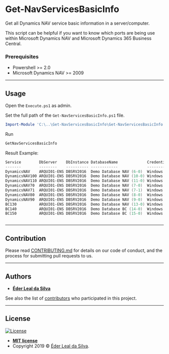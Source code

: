 # Get-NavServicesBasicInfo
Get all Dynamics NAV service basic information in a server/computer.

This script can be helpful if you want to know which ports are being use within Microsoft Dynamics NAV and Microsoft Dynamics 365 Business Central.


### Prerequisites
* Powershell >= 2.0
* Microsoft Dynamics NAV >= 2009

---

## Usage
Open the `Execute.ps1` as admin.

Set the full path of the `Get-NavServicesBasicInfo.ps1` file.
```powershell
Import-Module 'C:\..\Get-NavServicesBasicInfo\Get-NavServicesBasicInfo.ps1'
```

Run
```powershell
GetNavServicesBasicInfo
```

Result Example:
```powershell
Service        DbServer    DbInstance DatabaseName             CredentialType ManagementPort ClientPort SOAPPort ODataPort DeveloperPort
-------        --------    ---------- ------------             -------------- -------------- ---------- -------- --------- -------------
DynamicsNAV    ARQUI01-ENS DBSRV2016  Demo Database NAV (6-0)  Windows                       7046       7047                            
DynamicsNAV100 ARQUI01-ENS DBSRV2016  Demo Database NAV (10-0) Windows        7145           7146       7147     7148                   
DynamicsNAV110 ARQUI01-ENS DBSRV2016  Demo Database NAV (11-0) Windows        7245           7246       7247     7248      7249         
DynamicsNAV70  ARQUI01-ENS DBSRV2016  Demo Database NAV (7-0)  Windows        7045           7070       7071     7072                   
DynamicsNAV71  ARQUI01-ENS DBSRV2016  Demo Database NAV (7-1)  Windows        7075           7076       7077     7078                   
DynamicsNAV80  ARQUI01-ENS DBSRV2016  Demo Database NAV (8-0)  Windows        7085           7086       7087     7088                   
DynamicsNAV90  ARQUI01-ENS DBSRV2016  Demo Database NAV (9-0)  Windows        7095           7096       7097     7098                   
BC130          ARQUI01-ENS DBSRV2016  Demo Database NAV (13-0) Windows        7345           7346       7347     7348      7349         
BC140          ARQUI01-ENS DBSRV2016  Demo Database BC (14-0)  Windows        7445           7446       7447     7448      7449         
BC150          ARQUI01-ENS DBSRV2016  Demo Database BC (15-0)  Windows        7545           7546       7547     7548      7549         



```

---

## Contribution

Please read [CONTRIBUTING.md](https://github.com/ederlealsilva/Get-NavServicesBasicInfo) for details on our code of conduct, and the process for submitting pull requests to us.

---

## Authors

* [**Éder Leal da Silva**](https://github.com/ederlealsilva)

See also the list of [contributors](https://github.com/ederlealsilva/Get-NavServicesBasicInfo/contributors) who participated in this project.

---

## License

[![License](http://img.shields.io/:license-mit-blue.svg?style=flat-square)](http://badges.mit-license.org)

- **[MIT license](https://github.com/ederlealsilva/Get-NavServicesBasicInfo/blob/master/LICENSE)**
- Copyright 2019 © <a href="https://github.com/ederlealsilva/" target="_blank">Éder Leal da Silva</a>.

